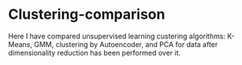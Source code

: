 # Clustering-comparison
Here I have compared unsupervised learning custering algorithms: K-Means, GMM, clustering by Autoencoder, and PCA for data after dimensionality reduction has been performed over it.

